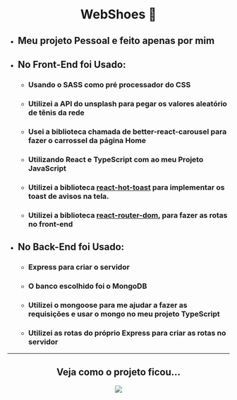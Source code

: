<div align="center">    
    <h1>WebShoes 👞</h1>
</div>

<div align="left">
    <ul>
        <li><h2>Meu projeto Pessoal e feito apenas por mim</h2></li>
        <li><h2>No Front-End foi Usado: </h2></li>
        <ul>
            <li><h3>Usando o SASS como pré processador do CSS</h3></li>
            <li><h3>Utilizei a API do unsplash para pegar os valores aleatório de tênis da rede</h3></li>
            <li><h3>Usei a biblioteca chamada de better-react-carousel para fazer o carrossel da página Home</h3></li>
            <li><h3>Utilizando React e TypeScript com ao meu Projeto JavaScript</h3></li>
            <li><h3>Utilizei a biblioteca <a href="https://react-hot-toast.com/">react-hot-toast</a> para implementar os toast de avisos na tela.</h3></li>
            <li><h3>Utilizei a biblioteca <a href="https://www.npmjs.com/package/react-router-dom">react-router-dom</a>, para fazer as rotas no front-end</h3></li>
        </ul>
        <li><h2>No Back-End foi Usado: </h2></li>
        <ul>
            <li><h3>Express para criar o servidor</h3></li>
            <li><h3>O banco escolhido foi o MongoDB</h3></li>
            <li><h3>Utilizei o mongoose para me ajudar a fazer as requisições e usar o mongo no meu projeto TypeScript</h3></li>
            <li><h3>Utilizei as rotas do próprio Express para criar as rotas no servidor</h3></li>
        </ul>  
    </ul>
</div>
<hr>
<div align="center">
    <h2>Veja como o projeto ficou...</h2>
    <a href="https://github.com/brunossales/WebShoes/blob/main/WebShoes/src/img/WebShoes%20-%20Pessoal%20%E2%80%94%20README.gif">
        <img src="https://github.com/brunossales/WebShoes/blob/main/WebShoes/src/img/WebShoes%20-%20Pessoal%20%E2%80%94%20README.gif">
    </a>
</div>